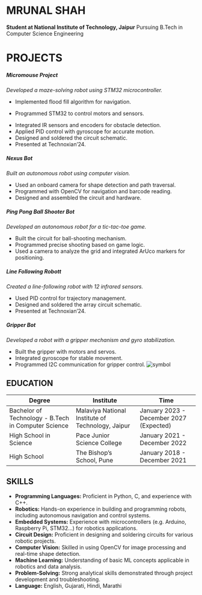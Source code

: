 # **MRUNAL SHAH**
**Student at National Institute of Technology, Jaipur**
Pursuing B.Tech in Computer Science Engineering
# **PROJECTS**
##### **Micromouse Project**
_Developed a maze-solving robot using STM32 microcontroller._
- Implemented flood fill algorithm for navigation.
* Programmed STM32 to control motors and sensors.
+ Integrated IR sensors and encoders for obstacle detection.
+ Applied PID control with gyroscope for accurate motion.
+ Designed and soldered the circuit schematic.
+ Presented at Technoxian’24.
##### **Nexus Bot**
_Built an autonomous robot using computer vision._
- Used an onboard camera for shape detection and path traversal.
- Programmed with OpenCV for navigation and barcode reading.
- Designed and assembled the circuit and hardware.
##### **Ping Pong Ball Shooter Bot**
_Developed an autonomous robot for a tic-tac-toe game._
- Built the circuit for ball-shooting mechanism.
- Programmed precise shooting based on game logic.
- Used a camera to analyze the grid and integrated ArUco markers for positioning.
##### **Line Following Robott**
_Created a line-following robot with 12 infrared sensors._
- Used PID control for trajectory management.
- Designed and soldered the array circuit schematic.
- Presented at Technoxian’24.
##### **Gripper Bot**
_Developed a robot with a gripper mechanism and gyro stabilization._
- Built the gripper with motors and servos.
- Integrated gyroscope for stable movement.
- Programmed I2C communication for gripper control.
![symbol]([https://myoctocat.com/assets/images/base-octocat.svg](https://img.freepik.com/free-vector/vector-education-logo_779267-2079.jpg))
## **EDUCATION**

| Degree  | Institute |Time |
| --- | --- |---|
| Bachelor of Technology - B.Tech in Computer Science | Malaviya National Institute of Technology, Jaipur  |January 2023 - December 2027 (Expected)  |
| High School in Science  | Pace Junior Science College  |January 2021 - December 2022  |
| High School | The Bishop’s School, Pune |January 2018 - December 2021  |
## **SKILLS**
- **Programming Languages:** Proficient in Python, C, and experience with C++.
- **Robotics:** Hands-on experience in building and programming robots, including autonomous navigation and control systems.
- **Embedded Systems:** Experience with microcontrollers (e.g. Arduino, Raspberry Pi, STM32...) for robotics applications.
- **Circuit Design:** Proficient in designing and soldering circuits for various robotic projects.
- **Computer Vision:** Skilled in using OpenCV for image processing and real-time shape detection.
- **Machine Learning:** Understanding of basic ML concepts applicable in robotics and data analysis.
- **Problem-Solving:** Strong analytical skills demonstrated through project development and troubleshooting.
- **Language:** English, Gujarati, Hindi, Marathi
